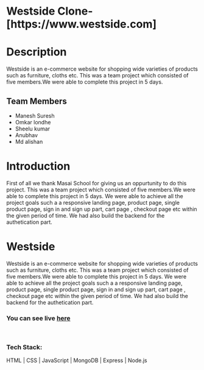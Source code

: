 
<h1>Westside Clone-[https://www.westside.com]</h1>
<h1>Description</h1>
<p>Westside is an e-commerce website for shopping wide varieties of products such as furniture, cloths etc.
 This was a team project which consisted of five members.We were able to complete this project in 5 days.<p>
<h2>Team Members</h2>
<ul>
  <li>Manesh Suresh</li>
  <li>Omkar londhe</li>
  <li>Sheelu kumar</li>
  <li>Anubhav</li>
  <li>Md alishan</li>
 </ul>
 <h1>Introduction</h1>
 <p>First of all we thank Masai School for giving us an oppurtunity to do this project. This was a team project which consisted of five members.We were able to complete   this project in 5 days. We were able to achieve all the project goals such a a responsive landing page, product page, single product page, sign in and sign up part,     cart   page , checkout page etc within the given period of time. We had also build the backend for the authetication part. </p>
 <h1>Westside</h1>
<p>Westside is an e-commerce website for shopping wide varieties of products such as furniture, cloths etc.
 This was a team project which consisted of five members.We were able to complete   this project in 5 days. We were able to achieve all the project goals such a a responsive landing page, product page, single product page, sign in and sign up part, cart page , checkout page etc within the given period of time. We had also build the backend for the authetication part.</p>
<h3>You can see live <a href="https://westside-ecommerce-clone.vercel.app/">here</a></h3>
<img src="https://miro.medium.com/max/1400/1*4mMg1I6LrMX5q3TeHTz3wQ.png" alt=""></img>
<img src="https://miro.medium.com/max/1400/1*qbNf_ZZeIlS_pOIcuwDcVQ.png" alt=""></img>
<img src="https://miro.medium.com/max/1400/1*nviW42wceA3dwDwA_cVdBA.png" alt=""></img>
<img src="https://miro.medium.com/max/1400/1*4QAlvpE-LSGub7FQOdTpOA.png" alt=""></img>


<h3>Tech Stack:</h3>
<p>HTML | CSS | JavaScript | MongoDB | Express | Node.js</p>
